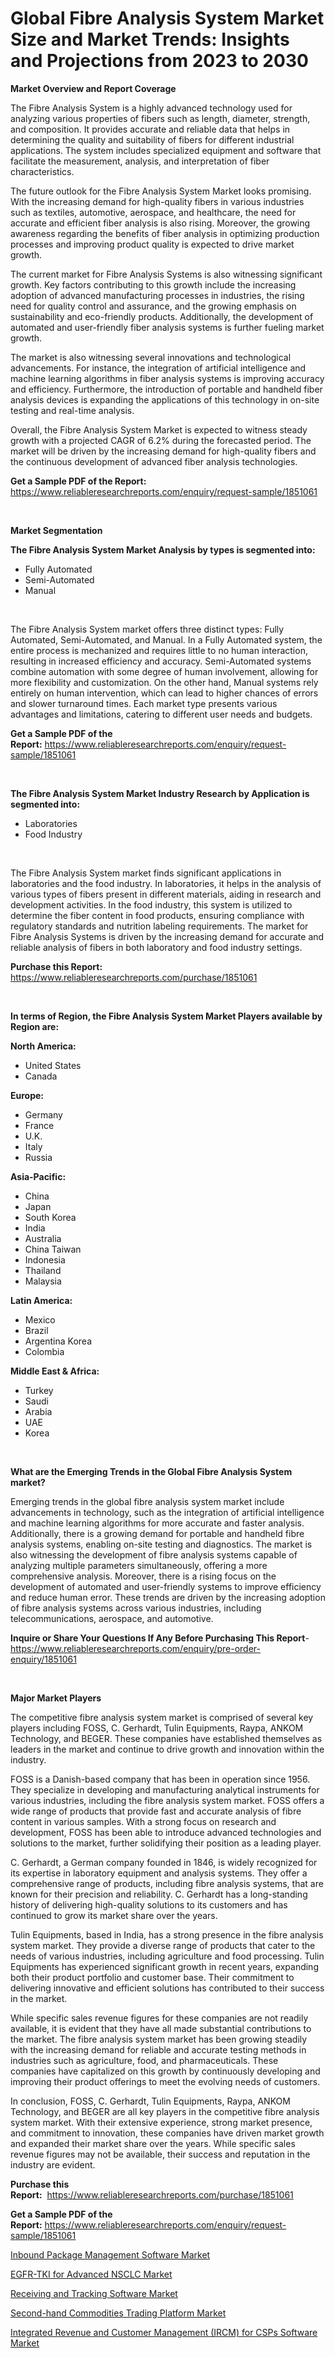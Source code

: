 <p><h1>Global Fibre Analysis System Market Size and Market Trends: Insights and Projections from 2023 to 2030</h1></p><p><strong>Market Overview and Report Coverage</strong></p>
<p><p>The Fibre Analysis System is a highly advanced technology used for analyzing various properties of fibers such as length, diameter, strength, and composition. It provides accurate and reliable data that helps in determining the quality and suitability of fibers for different industrial applications. The system includes specialized equipment and software that facilitate the measurement, analysis, and interpretation of fiber characteristics.</p><p>The future outlook for the Fibre Analysis System Market looks promising. With the increasing demand for high-quality fibers in various industries such as textiles, automotive, aerospace, and healthcare, the need for accurate and efficient fiber analysis is also rising. Moreover, the growing awareness regarding the benefits of fiber analysis in optimizing production processes and improving product quality is expected to drive market growth.</p><p>The current market for Fibre Analysis Systems is also witnessing significant growth. Key factors contributing to this growth include the increasing adoption of advanced manufacturing processes in industries, the rising need for quality control and assurance, and the growing emphasis on sustainability and eco-friendly products. Additionally, the development of automated and user-friendly fiber analysis systems is further fueling market growth.</p><p>The market is also witnessing several innovations and technological advancements. For instance, the integration of artificial intelligence and machine learning algorithms in fiber analysis systems is improving accuracy and efficiency. Furthermore, the introduction of portable and handheld fiber analysis devices is expanding the applications of this technology in on-site testing and real-time analysis.</p><p>Overall, the Fibre Analysis System Market is expected to witness steady growth with a projected CAGR of 6.2% during the forecasted period. The market will be driven by the increasing demand for high-quality fibers and the continuous development of advanced fiber analysis technologies.</p></p>
<p><strong>Get a Sample PDF of the Report:</strong> <a href="https://www.reliableresearchreports.com/enquiry/request-sample/1851061">https://www.reliableresearchreports.com/enquiry/request-sample/1851061</a></p>
<p>&nbsp;</p>
<p><strong>Market Segmentation</strong></p>
<p><strong>The Fibre Analysis System Market Analysis by types is segmented into:</strong></p>
<p><ul><li>Fully Automated</li><li>Semi-Automated</li><li>Manual</li></ul></p>
<p>&nbsp;</p>
<p><p>The Fibre Analysis System market offers three distinct types: Fully Automated, Semi-Automated, and Manual. In a Fully Automated system, the entire process is mechanized and requires little to no human interaction, resulting in increased efficiency and accuracy. Semi-Automated systems combine automation with some degree of human involvement, allowing for more flexibility and customization. On the other hand, Manual systems rely entirely on human intervention, which can lead to higher chances of errors and slower turnaround times. Each market type presents various advantages and limitations, catering to different user needs and budgets.</p></p>
<p><strong>Get a Sample PDF of the Report:</strong>&nbsp;<a href="https://www.reliableresearchreports.com/enquiry/request-sample/1851061">https://www.reliableresearchreports.com/enquiry/request-sample/1851061</a></p>
<p>&nbsp;</p>
<p><strong>The Fibre Analysis System Market Industry Research by Application is segmented into:</strong></p>
<p><ul><li>Laboratories</li><li>Food Industry</li></ul></p>
<p>&nbsp;</p>
<p><p>The Fibre Analysis System market finds significant applications in laboratories and the food industry. In laboratories, it helps in the analysis of various types of fibers present in different materials, aiding in research and development activities. In the food industry, this system is utilized to determine the fiber content in food products, ensuring compliance with regulatory standards and nutrition labeling requirements. The market for Fibre Analysis Systems is driven by the increasing demand for accurate and reliable analysis of fibers in both laboratory and food industry settings.</p></p>
<p><strong>Purchase this Report:</strong>&nbsp; <a href="https://www.reliableresearchreports.com/purchase/1851061">https://www.reliableresearchreports.com/purchase/1851061</a></p>
<p>&nbsp;</p>
<p><strong>In terms of Region, the Fibre Analysis System Market Players available by Region are:</strong></p>
<p>
    <p> <strong> North America: </strong>
        <ul>
            <li>United States</li>
            <li>Canada</li>
        </ul>
        </p> 
    <p> <strong> Europe: </strong>
        <ul>
            <li>Germany</li>
            <li>France</li>
            <li>U.K.</li>
            <li>Italy</li>
            <li>Russia</li>
        </ul>
        </p> 
    <p> <strong> Asia-Pacific: </strong>
        <ul>
            <li>China</li>
            <li>Japan</li>
            <li>South Korea</li>
            <li>India</li>
            <li>Australia</li>
            <li>China Taiwan</li>
            <li>Indonesia</li>
            <li>Thailand</li>
            <li>Malaysia</li>
        </ul>
        </p> 
    <p> <strong> Latin America: </strong>
        <ul>
            <li>Mexico</li>
            <li>Brazil</li>
            <li>Argentina Korea</li>
            <li>Colombia</li>
        </ul>
        </p> 
    <p> <strong> Middle East & Africa: </strong>
        <ul>
            <li>Turkey</li>
            <li>Saudi</li>
            <li>Arabia</li>
            <li>UAE</li>
            <li>Korea</li>
        </ul>
    </p>
    </p>
<p>&nbsp;</p>
<p><strong>What are the Emerging Trends in the Global Fibre Analysis System market?</strong></p>
<p><p>Emerging trends in the global fibre analysis system market include advancements in technology, such as the integration of artificial intelligence and machine learning algorithms for more accurate and faster analysis. Additionally, there is a growing demand for portable and handheld fibre analysis systems, enabling on-site testing and diagnostics. The market is also witnessing the development of fibre analysis systems capable of analyzing multiple parameters simultaneously, offering a more comprehensive analysis. Moreover, there is a rising focus on the development of automated and user-friendly systems to improve efficiency and reduce human error. These trends are driven by the increasing adoption of fibre analysis systems across various industries, including telecommunications, aerospace, and automotive.</p></p>
<p><strong>Inquire or Share Your Questions If Any Before Purchasing This Report</strong>- <a href="https://www.reliableresearchreports.com/enquiry/pre-order-enquiry/1851061">https://www.reliableresearchreports.com/enquiry/pre-order-enquiry/1851061</a></p>
<p>&nbsp;</p>
<p><strong>Major Market Players</strong></p>
<p><p>The competitive fibre analysis system market is comprised of several key players including FOSS, C. Gerhardt, Tulin Equipments, Raypa, ANKOM Technology, and BEGER. These companies have established themselves as leaders in the market and continue to drive growth and innovation within the industry.</p><p>FOSS is a Danish-based company that has been in operation since 1956. They specialize in developing and manufacturing analytical instruments for various industries, including the fibre analysis system market. FOSS offers a wide range of products that provide fast and accurate analysis of fibre content in various samples. With a strong focus on research and development, FOSS has been able to introduce advanced technologies and solutions to the market, further solidifying their position as a leading player.</p><p>C. Gerhardt, a German company founded in 1846, is widely recognized for its expertise in laboratory equipment and analysis systems. They offer a comprehensive range of products, including fibre analysis systems, that are known for their precision and reliability. C. Gerhardt has a long-standing history of delivering high-quality solutions to its customers and has continued to grow its market share over the years.</p><p>Tulin Equipments, based in India, has a strong presence in the fibre analysis system market. They provide a diverse range of products that cater to the needs of various industries, including agriculture and food processing. Tulin Equipments has experienced significant growth in recent years, expanding both their product portfolio and customer base. Their commitment to delivering innovative and efficient solutions has contributed to their success in the market.</p><p>While specific sales revenue figures for these companies are not readily available, it is evident that they have all made substantial contributions to the market. The fibre analysis system market has been growing steadily with the increasing demand for reliable and accurate testing methods in industries such as agriculture, food, and pharmaceuticals. These companies have capitalized on this growth by continuously developing and improving their product offerings to meet the evolving needs of customers.</p><p>In conclusion, FOSS, C. Gerhardt, Tulin Equipments, Raypa, ANKOM Technology, and BEGER are all key players in the competitive fibre analysis system market. With their extensive experience, strong market presence, and commitment to innovation, these companies have driven market growth and expanded their market share over the years. While specific sales revenue figures may not be available, their success and reputation in the industry are evident.</p></p>
<p><strong>Purchase this Report:</strong>&nbsp;&nbsp;<a href="https://www.reliableresearchreports.com/purchase/1851061">https://www.reliableresearchreports.com/purchase/1851061</a></p>
<p></p>
<p><strong>Get a Sample PDF of the Report:</strong>&nbsp;<a href="https://www.reliableresearchreports.com/enquiry/request-sample/1851061">https://www.reliableresearchreports.com/enquiry/request-sample/1851061</a></p>
<p><p><a href="https://www.linkedin.com/pulse/inbound-package-management-software-market-size-growth-2zy5e/">Inbound Package Management Software Market</a></p><p><a href="https://medium.com/@noelkunzei1/egfr-tki-for-advanced-nsclc-market-size-market-outlook-and-market-forecast-2023-to-2030-6e9784190d04">EGFR-TKI for Advanced NSCLC Market</a></p><p><a href="https://www.linkedin.com/pulse/receiving-tracking-software-market-share-amp-new-trends-xzfte/">Receiving and Tracking Software Market</a></p><p><a href="https://medium.com/@reganklocko456458/second-hand-commodities-trading-platform-market-size-cagr-trends-2024-2030-77346d6721a6">Second-hand Commodities Trading Platform Market</a></p><p><a href="https://www.linkedin.com/pulse/integrated-revenue-customer-management-ircm-csps-software-g7ebe/">Integrated Revenue and Customer Management (IRCM) for CSPs Software Market</a></p></p>